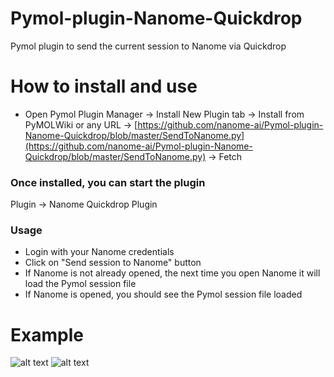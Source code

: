 # Pymol-plugin-Nanome-Quickdrop

Pymol plugin to send the current session to Nanome via Quickdrop

# How to install and use

- Open Pymol Plugin Manager → Install New Plugin tab → Install from PyMOLWiki or any URL → [https://github.com/nanome-ai/Pymol-plugin-Nanome-Quickdrop/blob/master/SendToNanome.py](https://github.com/nanome-ai/Pymol-plugin-Nanome-Quickdrop/blob/master/SendToNanome.py) → Fetch

### Once installed, you can start the plugin

Plugin → Nanome Quickdrop Plugin

### Usage

- Login with your Nanome credentials
- Click on "Send session to Nanome" button
- If Nanome is not already opened, the next time you open Nanome it will load the Pymol session file
- If Nanome is opened, you should see the Pymol session file loaded

# Example

![alt text](https://i.postimg.cc/pyR9KhTP/Pymol-Example-quickdrop.jpg)
![alt text](https://i.postimg.cc/fSzJsFFV/Nanome-Example-quickdrop.jpg)





